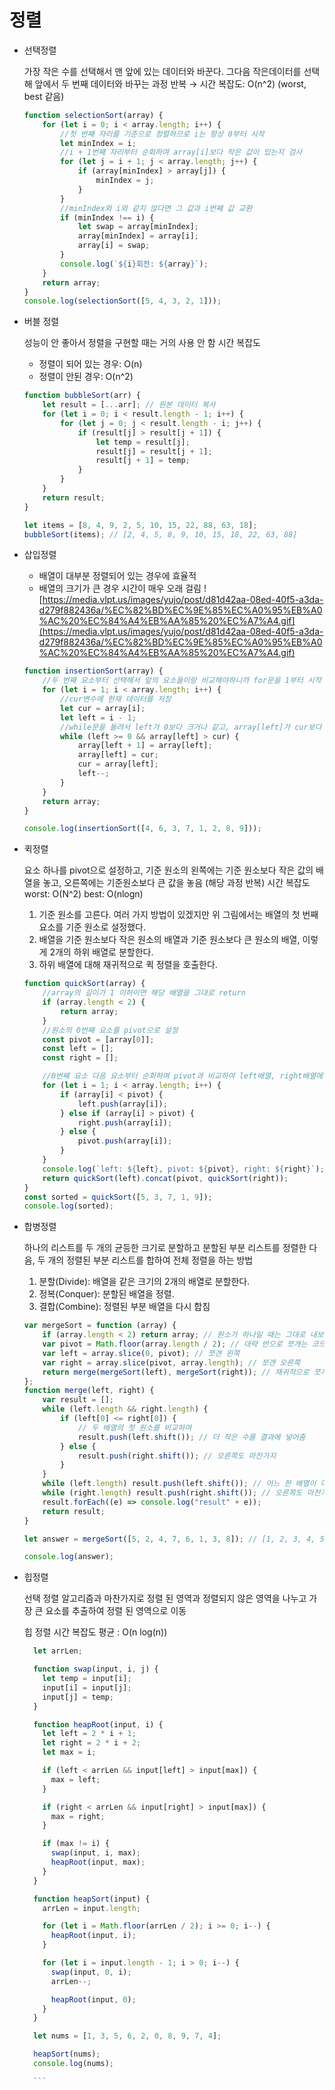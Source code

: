 # 정렬

-   선택정렬

    가장 작은 수를 선택해서 맨 앞에 있는 데이터와 바꾼다. 그다음 작은데이터를 선택해 앞에서 두 번째 데이터와 바꾸는 과정 반복
    → 시간 복잡도: O(n^2) (worst, best 같음)

    ```jsx
    function selectionSort(array) {
    	for (let i = 0; i < array.length; i++) {
    		//첫 번째 자리를 기준으로 정렬하므로 i는 항상 0부터 시작
    		let minIndex = i;
    		//i + 1번째 자리부터 순회하며 array[i]보다 작은 값이 있는지 검사
    		for (let j = i + 1; j < array.length; j++) {
    			if (array[minIndex] > array[j]) {
    				minIndex = j;
    			}
    		}
    		//minIndex와 i와 같지 않다면 그 값과 i번째 값 교환
    		if (minIndex !== i) {
    			let swap = array[minIndex];
    			array[minIndex] = array[i];
    			array[i] = swap;
    		}
    		console.log(`${i}회전: ${array}`);
    	}
    	return array;
    }
    console.log(selectionSort([5, 4, 3, 2, 1]));
    ```

-   버블 정렬

    성능이 안 좋아서 정렬을 구현할 때는 거의 사용 안 함
    시간 복잡도

    -   정렬이 되어 있는 경우: O(n)
    -   정렬이 안된 경우: O(n^2)

    ```jsx
    function bubbleSort(arr) {
    	let result = [...arr]; // 원본 데이터 복사
    	for (let i = 0; i < result.length - 1; i++) {
    		for (let j = 0; j < result.length - i; j++) {
    			if (result[j] > result[j + 1]) {
    				let temp = result[j];
    				result[j] = result[j + 1];
    				result[j + 1] = temp;
    			}
    		}
    	}
    	return result;
    }

    let items = [8, 4, 9, 2, 5, 10, 15, 22, 88, 63, 18];
    bubbleSort(items); // [2, 4, 5, 8, 9, 10, 15, 18, 22, 63, 88]
    ```

-   삽입정렬

    -   배열이 대부분 정렬되어 있는 경우에 효율적
    -   배열의 크기가 큰 경우 시간이 매우 오래 걸림
        ![https://media.vlpt.us/images/yujo/post/d81d42aa-08ed-40f5-a3da-d279f882436a/%EC%82%BD%EC%9E%85%EC%A0%95%EB%A0%AC%20%EC%84%A4%EB%AA%85%20%EC%A7%A4.gif](https://media.vlpt.us/images/yujo/post/d81d42aa-08ed-40f5-a3da-d279f882436a/%EC%82%BD%EC%9E%85%EC%A0%95%EB%A0%AC%20%EC%84%A4%EB%AA%85%20%EC%A7%A4.gif)

    ```jsx
    function insertionSort(array) {
    	//두 번째 요소부터 선택해서 앞의 요소들이랑 비교해야하니까 for문을 1부터 시작
    	for (let i = 1; i < array.length; i++) {
    		//cur변수에 현재 데이터를 저장
    		let cur = array[i];
    		let left = i - 1;
    		//while문을 돌려서 left가 0보다 크거나 같고, array[left]가 cur보다 큰 경우
    		while (left >= 0 && array[left] > cur) {
    			array[left + 1] = array[left];
    			array[left] = cur;
    			cur = array[left];
    			left--;
    		}
    	}
    	return array;
    }

    console.log(insertionSort([4, 6, 3, 7, 1, 2, 8, 9]));
    ```

-   퀵정렬

    요소 하나를 pivot으로 설정하고, 기준 원소의 왼쪽에는 기준 원소보다 작은 값의 배열을 놓고, 오른쪽에는 기준원소보다 큰 값을 놓음 (해당 과정 반복)
    시간 복잡도
    worst: O(N^2)
    best: O(nlogn)

    1. 기준 원소를 고른다. 여러 가지 방법이 있겠지만 위 그림에서는 배열의 첫 번째 요소를 기준 원소로 설정했다.
    2. 배열을 기준 원소보다 작은 원소의 배열과 기준 원소보다 큰 원소의 배열, 이렇게 2개의 하위 배열로 분할한다.
    3. 하위 배열에 대해 재귀적으로 퀵 정렬을 호출한다.

    ```jsx
    function quickSort(array) {
    	//array의 길이가 1 이하이면 해당 배열을 그대로 return
    	if (array.length < 2) {
    		return array;
    	}
    	//원소의 0번째 요소를 pivot으로 설정
    	const pivot = [array[0]];
    	const left = [];
    	const right = [];

    	//0번째 요소 다음 요소부터 순회하며 pivot과 비교하여 left배열, right배열에 데이터를 push 한 후 하위 배열에 대해 다시 재귀 호출을 하면서 새 배열을 합침
    	for (let i = 1; i < array.length; i++) {
    		if (array[i] < pivot) {
    			left.push(array[i]);
    		} else if (array[i] > pivot) {
    			right.push(array[i]);
    		} else {
    			pivot.push(array[i]);
    		}
    	}
    	console.log(`left: ${left}, pivot: ${pivot}, right: ${right}`);
    	return quickSort(left).concat(pivot, quickSort(right));
    }
    const sorted = quickSort([5, 3, 7, 1, 9]);
    console.log(sorted);
    ```

-   합병정렬

    하나의 리스트를 두 개의 균등한 크기로 분할하고 분할된 부분 리스트를 정렬한 다음, 두 개의 정렬된 부분 리스트를 합하여 전체 정렬을 하는 방법

    1. 분할(Divide): 배열을 같은 크기의 2개의 배열로 분할한다.
    2. 정복(Conquer): 분할된 배열을 정렬.
    3. 결합(Combine): 정렬된 부분 배열을 다시 합침

    ```jsx
    var mergeSort = function (array) {
    	if (array.length < 2) return array; // 원소가 하나일 때는 그대로 내보냄
    	var pivot = Math.floor(array.length / 2); // 대략 반으로 쪼개는 코드
    	var left = array.slice(0, pivot); // 쪼갠 왼쪽
    	var right = array.slice(pivot, array.length); // 쪼갠 오른쪽
    	return merge(mergeSort(left), mergeSort(right)); // 재귀적으로 쪼개고 합침
    };
    function merge(left, right) {
    	var result = [];
    	while (left.length && right.length) {
    		if (left[0] <= right[0]) {
    			// 두 배열의 첫 원소를 비교하여
    			result.push(left.shift()); // 더 작은 수를 결과에 넣어줌
    		} else {
    			result.push(right.shift()); // 오른쪽도 마찬가지
    		}
    	}
    	while (left.length) result.push(left.shift()); // 어느 한 배열이 더 많이 남았다면 나머지를 다 넣어줌
    	while (right.length) result.push(right.shift()); // 오른쪽도 마찬가지
    	result.forEach((e) => console.log("result" + e));
    	return result;
    }

    let answer = mergeSort([5, 2, 4, 7, 6, 1, 3, 8]); // [1, 2, 3, 4, 5, 6, 7, 8]

    console.log(answer);
    ```

-   힙정렬

    선택 정렬 알고리즘과 마찬가지로 정렬 된 영역과 정렬되지 않은 영역을 나누고 가장 큰 요소를 추출하여 정렬 된 영역으로 이동

    힙 정렬 시간 복잡도 평균 : O(n log(n))

    ````jsx
      let arrLen;

      function swap(input, i, j) {
        let temp = input[i];
        input[i] = input[j];
        input[j] = temp;
      }

      function heapRoot(input, i) {
        let left = 2 * i + 1;
        let right = 2 * i + 2;
        let max = i;

        if (left < arrLen && input[left] > input[max]) {
          max = left;
        }

        if (right < arrLen && input[right] > input[max]) {
          max = right;
        }

        if (max != i) {
          swap(input, i, max);
          heapRoot(input, max);
        }
      }

      function heapSort(input) {
        arrLen = input.length;

        for (let i = Math.floor(arrLen / 2); i >= 0; i--) {
          heapRoot(input, i);
        }

        for (let i = input.length - 1; i > 0; i--) {
          swap(input, 0, i);
          arrLen--;

          heapRoot(input, 0);
        }
      }

      let nums = [1, 3, 5, 6, 2, 0, 8, 9, 7, 4];

      heapSort(nums);
      console.log(nums);

      ```
    ````
